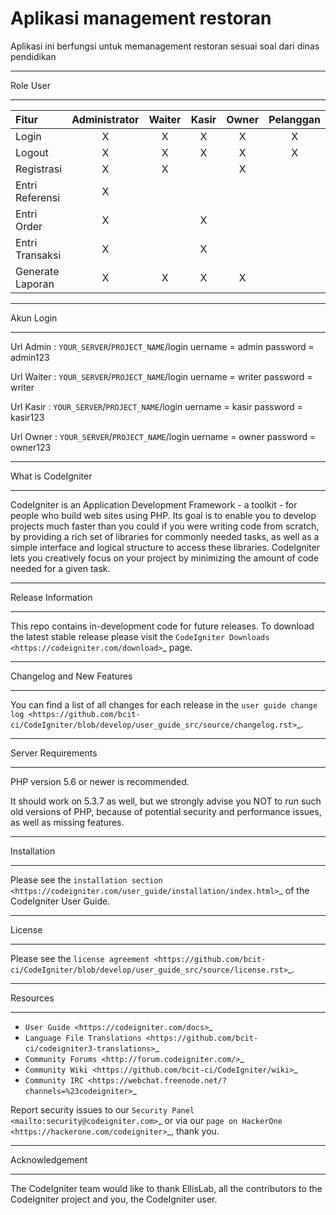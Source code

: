 # Aplikasi management restoran
Aplikasi ini berfungsi untuk memanagement restoran sesuai soal dari dinas pendidikan

*******************
Role User
*******************
| Fitur           | Administrator   | Waiter  | Kasir | Owner | Pelanggan |
| :-------------|:---------------:| :-------------:| :---: | :--: | :--: |
| Login            |X|X|X|X|X|
| Logout           |X|X|X|X|X|
| Registrasi       |X|X||X|||
| Entri Referensi  |X|||||
| Entri Order      |X||X|||X|
| Entri Transaksi  |X||X|||
| Generate Laporan |X|X|X|X||

*******************
Akun Login
*******************
Url Admin : `YOUR_SERVER`/`PROJECT_NAME`/login
	uername = admin
	password = admin123

Url Waiter : `YOUR_SERVER`/`PROJECT_NAME`/login
	uername = writer
	password = writer

Url Kasir : `YOUR_SERVER`/`PROJECT_NAME`/login
	uername = kasir
	password = kasir123

Url Owner : `YOUR_SERVER`/`PROJECT_NAME`/login
	uername = owner
	password = owner123

*******************
What is CodeIgniter
*******************

CodeIgniter is an Application Development Framework - a toolkit - for people
who build web sites using PHP. Its goal is to enable you to develop projects
much faster than you could if you were writing code from scratch, by providing
a rich set of libraries for commonly needed tasks, as well as a simple
interface and logical structure to access these libraries. CodeIgniter lets
you creatively focus on your project by minimizing the amount of code needed
for a given task.

*******************
Release Information
*******************

This repo contains in-development code for future releases. To download the
latest stable release please visit the `CodeIgniter Downloads
<https://codeigniter.com/download>`_ page.

**************************
Changelog and New Features
**************************

You can find a list of all changes for each release in the `user
guide change log <https://github.com/bcit-ci/CodeIgniter/blob/develop/user_guide_src/source/changelog.rst>`_.

*******************
Server Requirements
*******************

PHP version 5.6 or newer is recommended.

It should work on 5.3.7 as well, but we strongly advise you NOT to run
such old versions of PHP, because of potential security and performance
issues, as well as missing features.

************
Installation
************

Please see the `installation section <https://codeigniter.com/user_guide/installation/index.html>`_
of the CodeIgniter User Guide.

*******
License
*******

Please see the `license
agreement <https://github.com/bcit-ci/CodeIgniter/blob/develop/user_guide_src/source/license.rst>`_.

*********
Resources
*********

-  `User Guide <https://codeigniter.com/docs>`_
-  `Language File Translations <https://github.com/bcit-ci/codeigniter3-translations>`_
-  `Community Forums <http://forum.codeigniter.com/>`_
-  `Community Wiki <https://github.com/bcit-ci/CodeIgniter/wiki>`_
-  `Community IRC <https://webchat.freenode.net/?channels=%23codeigniter>`_

Report security issues to our `Security Panel <mailto:security@codeigniter.com>`_
or via our `page on HackerOne <https://hackerone.com/codeigniter>`_, thank you.

***************
Acknowledgement
***************

The CodeIgniter team would like to thank EllisLab, all the
contributors to the CodeIgniter project and you, the CodeIgniter user.
